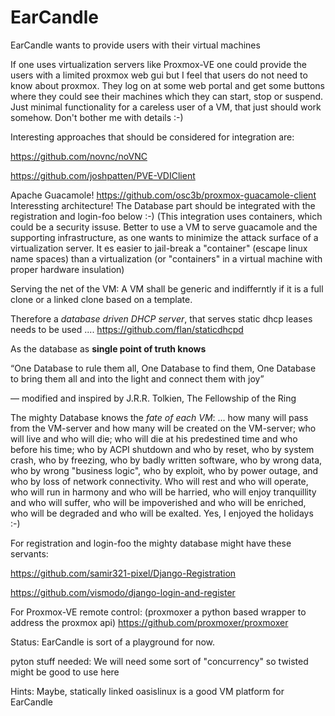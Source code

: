 # EarCandle
EarCandle wants to provide users with their virtual machines 

If one uses virtualization servers like Proxmox-VE one could provide the users with a limited proxmox web gui but I feel that users do not need to know about proxmox. They log on at some web portal and get some buttons where they could see their machines which they can start, stop or suspend.
Just minimal functionality for a careless user of a VM, that just should work somehow. Don't bother me with details :-)



Interesting approaches that should be considered for integration are:

https://github.com/novnc/noVNC

https://github.com/joshpatten/PVE-VDIClient

Apache Guacamole!
https://github.com/osc3b/proxmox-guacamole-client
Interessting architecture! The Database part should be integrated with the registration and login-foo below :-)
(This integration uses containers, which could be a security issuse. Better to use a VM to serve guacamole and the supporting infrastructure, as
one wants to minimize the attack surface of a virtualization server. It es easier to jail-break a "container" (escape linux name spaces) than a virtualization (or "containers" in a virtual machine with proper hardware insulation)

Serving the net of the VM:
A VM shall be generic and indifferntly if it is a full clone or a linked clone based on a template.

Therefore a *database driven DHCP server*, that serves static dhcp leases needs to be used ....
https://github.com/flan/staticdhcpd

As the database as **single point of truth knows** 

“One Database to rule them all,
One Database to find them,
One Database to bring them all
and into the light and connect them with joy”

― modified and inspired by J.R.R. Tolkien, The Fellowship of the Ring 


The mighty Database knows the *fate of each VM*:
... how many will pass from the VM-server and how many will be created on the VM-server; who will live and who will die; who will die at his predestined time and who before his time; who by ACPI shutdown and who by reset, who by system crash, who by freezing, who by badly written software, who by wrong data, who by wrong "business logic", who by exploit, who by power outage, and who by loss of network connectivity. Who will rest and who will operate, who will run in harmony and who will be harried, who will enjoy tranquillity and who will suffer, who will be impoverished and who will be enriched, who will be degraded and who will be exalted. 
Yes, I enjoyed the holidays :-)


For registration and login-foo the mighty database might have these servants:

https://github.com/samir321-pixel/Django-Registration

https://github.com/vismodo/django-login-and-register



For Proxmox-VE remote control:
(proxmoxer a python based wrapper to address the proxmox api)
https://github.com/proxmoxer/proxmoxer


Status:
EarCandle is sort of a playground for now.

pyton stuff needed:
We will need some sort of "concurrency" so twisted might be good to use here


Hints: Maybe, statically linked oasislinux is a good VM platform for EarCandle
